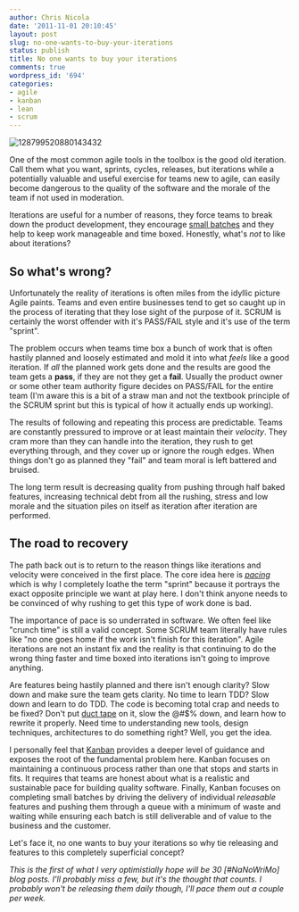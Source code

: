 ```yaml
---
author: Chris Nicola
date: '2011-11-01 20:10:45'
layout: post
slug: no-one-wants-to-buy-your-iterations
status: publish
title: No one wants to buy your iterations
comments: true
wordpress_id: '694'
categories:
- agile
- kanban
- lean
- scrum
---
```


![][1]

One of the most common agile tools in the toolbox is the good old iteration.
Call them what you want, sprints, cycles, releases, but iterations while a
potentially valuable and useful exercise for teams new to agile, can
easily become dangerous to the quality of the software and the morale of the
team if not used in moderation.

Iterations are useful for a number of reasons, they force teams to break down
the product development, they encourage [small batches][3] and they help to
keep work manageable and time boxed. Honestly, what's _not_ to like about
iterations?

<!--more-->

## So what's wrong?

Unfortunately the reality of iterations is often miles from the idyllic picture
Agile paints. Teams and even entire businesses tend to get so caught up in the
process of iterating that they lose sight of the purpose of it. SCRUM is
certainly the worst offender with it's PASS/FAIL style and it's use of the term
"sprint".

The problem occurs when teams time box a bunch of work that is often hastily
planned and loosely estimated and mold it into what _feels_ like a good
iteration. If _all_ the planned work gets done and the results are good the
team gets a **pass**, if they are not they get a **fail**. Usually the product
owner or some other team authority figure decides on PASS/FAIL for the entire
team (I'm aware this is a bit of a straw man and not the textbook principle of
the SCRUM sprint but this is typical of how it actually ends up working).  

The results of following and repeating this process are predictable. Teams are
constantly pressured to improve or at least maintain their _velocity_. They
cram more than they can handle into the iteration, they rush to get everything
through, and they cover up or ignore the rough edges. When things don't go as
planned they "fail" and team moral is left battered and bruised.  

The long term result is decreasing quality from pushing through half baked
features, increasing technical debt from all the rushing, stress and low morale
and the situation piles on itself as iteration after iteration are performed.  

## The road to recovery

The path back out is to return to the reason things like iterations and
velocity were conceived in the first place. The core idea here is [_pacing_][4]
which is why I completely loathe the term "sprint" because it portrays the
exact opposite principle we want at play here. I don't think anyone needs to be
convinced of why rushing to get this type of work done is bad.

The importance of pace is so underrated in software. We often feel like "crunch
time" is still a valid concept. Some SCRUM team literally have rules like "no
one goes home if the work isn't finish for this iteration". Agile iterations
are not an instant fix and the reality is that continuing to do the wrong thing
faster and time boxed into iterations isn't going to improve anything.

Are features being hastily planned and there isn't enough clarity? Slow down
and make sure the team gets clarity. No time to learn TDD? Slow down and learn
to do TDD. The code is becoming total crap and needs to be fixed? Don't put
[duct tape][5] on it, slow the @#$% down, and learn how to rewrite it properly.
Need time to understanding new tools, design techniques, architectures to do
something right? Well, you get the idea.

I personally feel that [Kanban][6] provides a deeper level of guidance and
exposes the root of the fundamental problem here. Kanban focuses on maintaining
a continuous process rather than one that stops and starts in fits. It requires
that teams are honest about what is a realistic and sustainable pace for
building quality software. Finally, Kanban focuses on completing small batches
by driving the delivery of individual _releasable_ features and pushing them
through a queue with a minimum of waste and waiting while ensuring each batch
is still deliverable and of value to the business and the customer.

Let's face it, no one wants to buy your iterations so why tie releasing and
features to this completely superficial concept?

_This is the first of what I very optimistially hope will be 30 [#NaNoWriMo]
blog posts. I'll probably miss a few, but it's the thought that counts. I
probably won't be releasing them daily though, I'll pace them out a couple per
week._

   [1]: /images/128799520880143432-300x225.jpg (128799520880143432)
   [2]: /images/128799520880143432.jpg
   [3]: http://www.startuplessonslearned.com/2009/02/work-in-small-batches.html
   [4]: http://blogs.balsamiq.com/team/2011/09/07/pace/
   [5]: http://lucisferre.net/2009/09/28/the-technical-debt-of-red-green/
   [6]: http://en.wikipedia.org/wiki/Kanban

